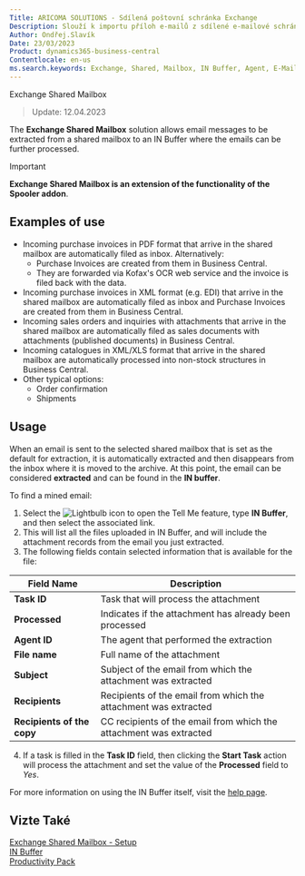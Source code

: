 ```yaml
---
Title: ARICOMA SOLUTIONS - Sdílená poštovní schránka Exchange
Description: Slouží k importu příloh e-mailů z sdílené e-mailové schránky do Business Centralu, kde mohou být přílohy dále zpracovány.
Author: Ondřej.Slavík
Date: 23/03/2023
Product: dynamics365-business-central
Contentlocale: en-us
ms.search.keywords: Exchange, Shared, Mailbox, IN Buffer, Agent, E-Mail, Azure
---
```


Exchange Shared Mailbox
> Update: 12.04.2023

The **Exchange Shared Mailbox** solution allows email messages to be extracted from a shared mailbox to an IN Buffer where the emails can be further processed.

> [!IMPORTANT]
> **Exchange Shared Mailbox is an extension of the functionality of the Spooler addon**.

## Examples of use

- Incoming purchase invoices in PDF format that arrive in the shared mailbox are automatically filed as inbox. Alternatively:
    - Purchase Invoices are created from them in Business Central.
    - They are forwarded via Kofax's OCR web service and the invoice is filed back with the data.
- Incoming purchase invoices in XML format (e.g. EDI) that arrive in the shared mailbox are automatically filed as inbox and Purchase Invoices are created from them in Business Central.
- Incoming sales orders and inquiries with attachments that arrive in the shared mailbox are automatically filed as sales documents with attachments (published documents) in Business Central.
- Incoming catalogues in XML/XLS format that arrive in the shared mailbox are automatically processed into non-stock structures in Business Central.
- Other typical options:
    - Order confirmation
    - Shipments 




## Usage
When an email is sent to the selected shared mailbox that is set as the default for extraction, it is automatically extracted and then disappears from the inbox where it is moved to the archive. At this point, the email can be considered **extracted** and can be found in the **IN buffer**.

To find a mined email:
1. Select the ![Lightbulb icon to open the Tell Me feature](media/ui-search/search_small.png "Tell me what you want to do"), type **IN Buffer**, and then select the associated link.
2. This will list all the files uploaded in IN Buffer, and will include the attachment records from the email you just extracted.
3. The following fields contain selected information that is available for the file:

| Field Name | Description |
|--------------------|-------------------------------------------------------|
| **Task ID** | Task that will process the attachment |
| **Processed** | Indicates if the attachment has already been processed |
| **Agent ID** | The agent that performed the extraction |
| **File name** | Full name of the attachment |
| **Subject** | Subject of the email from which the attachment was extracted |
| **Recipients** | Recipients of the email from which the attachment was extracted |
| **Recipients of the copy** | CC recipients of the email from which the attachment was extracted |

4. If a task is filled in the **Task ID** field, then clicking the **Start Task** action will process the attachment and set the value of the **Processed** field to *Yes*.

For more information on using the IN Buffer itself, visit the [help page](spooler.md).


## Vizte Také
[Exchange Shared Mailbox - Setup](exchange-shared-mailboxes-setup.md)  
[IN Buffer](spooler.md)  
[Productivity Pack](productivity-pack.md)